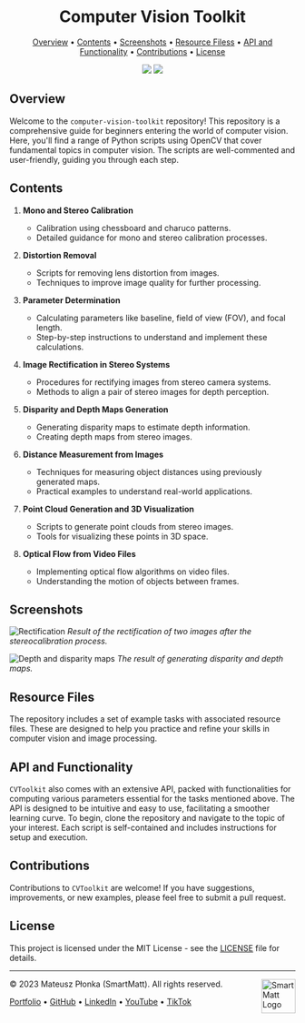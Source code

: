 <h1 align="center">Computer Vision Toolkit</h1>

<p align="center">
  <a href="#overview">Overview</a> •
  <a href="#contents">Contents</a> •
  <a href="#screenshots">Screenshots</a> •
  <a href="#resource-files">Resource Filess</a> •
  <a href="#api-and-functionality">API and Functionality</a> •
  <a href="#contributions">Contributions</a> •
  <a href="#license">License</a>
</p>

<p align="center">
  <img src="https://img.shields.io/badge/License-MIT-yellow.svg" />
  <img src="https://img.shields.io/badge/Author-IGT2022-green" />
</p>

## Overview
Welcome to the `computer-vision-toolkit` repository! This repository is a comprehensive guide for beginners entering the world of computer vision. Here, you'll find a range of Python scripts using OpenCV that cover fundamental topics in computer vision. The scripts are well-commented and user-friendly, guiding you through each step.

## Contents
1. **Mono and Stereo Calibration**
   - Calibration using chessboard and charuco patterns.
   - Detailed guidance for mono and stereo calibration processes.

2. **Distortion Removal**
   - Scripts for removing lens distortion from images.
   - Techniques to improve image quality for further processing.

3. **Parameter Determination**
   - Calculating parameters like baseline, field of view (FOV), and focal length.
   - Step-by-step instructions to understand and implement these calculations.

4. **Image Rectification in Stereo Systems**
   - Procedures for rectifying images from stereo camera systems.
   - Methods to align a pair of stereo images for depth perception.

5. **Disparity and Depth Maps Generation**
   - Generating disparity maps to estimate depth information.
   - Creating depth maps from stereo images.

6. **Distance Measurement from Images**
   - Techniques for measuring object distances using previously generated maps.
   - Practical examples to understand real-world applications.

7. **Point Cloud Generation and 3D Visualization**
   - Scripts to generate point clouds from stereo images.
   - Tools for visualizing these points in 3D space.

8. **Optical Flow from Video Files**
   - Implementing optical flow algorithms on video files.
   - Understanding the motion of objects between frames.

## Screenshots
![Rectification](https://smartmatt.pl/github/computer-vision-toolkit/rectification.jpg)
*Result of the rectification of two images after the stereocalibration process.*

![Depth and disparity maps](https://smartmatt.pl/github/computer-vision-toolkit/depth_disparity.png)
*The result of generating disparity and depth maps.*

## Resource Files
The repository includes a set of example tasks with associated resource files. These are designed to help you practice and refine your skills in computer vision and image processing.

## API and Functionality
`CVToolkit` also comes with an extensive API, packed with functionalities for computing various parameters essential for the tasks mentioned above. The API is designed to be intuitive and easy to use, facilitating a smoother learning curve. To begin, clone the repository and navigate to the topic of your interest. Each script is self-contained and includes instructions for setup and execution. 

## Contributions
Contributions to `CVToolkit` are welcome! If you have suggestions, improvements, or new examples, please feel free to submit a pull request.

## License
This project is licensed under the MIT License - see the [LICENSE](LICENSE) file for details.

---
&copy; 2023 Mateusz Płonka (SmartMatt). All rights reserved.
<a href="https://smartmatt.pl/">
    <img src="https://smartmatt.pl/github/smartmatt-logo.png" title="SmartMatt Logo" align="right" width="60" />
</a>

<p align="left">
  <a href="https://smartmatt.pl/">Portfolio</a> •
  <a href="https://github.com/SmartMaatt">GitHub</a> •
  <a href="https://www.linkedin.com/in/mateusz-p%C5%82onka-328a48214/">LinkedIn</a> •
  <a href="https://www.youtube.com/user/SmartHDesigner">YouTube</a> •
  <a href="https://www.tiktok.com/@smartmaatt">TikTok</a>
</p>
